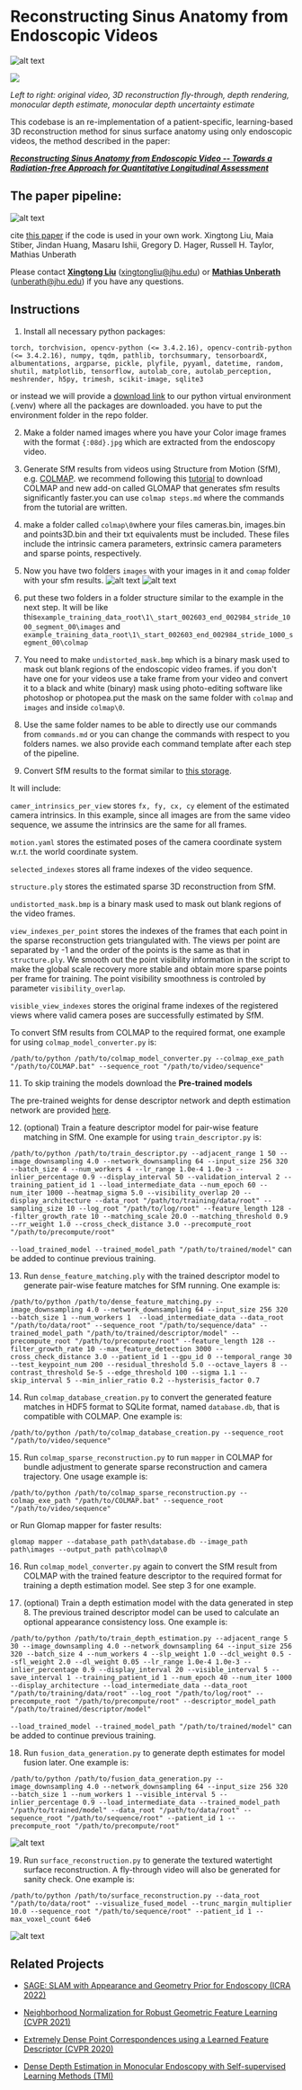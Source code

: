 # Reconstructing Sinus Anatomy from Endoscopic Videos 
![alt text](gifss\image-2.png)

![](gifss/fused_mesh.gif) 

*Left to right: original video, 3D reconstruction fly-through, depth rendering, monocular depth estimate, monocular depth uncertainty estimate*

This codebase is an re-implementation of a patient-specific, learning-based 3D reconstruction method for sinus surface anatomy using only endoscopic videos, the method described in the paper:

[***Reconstructing Sinus Anatomy from Endoscopic Video -- Towards a Radiation-free Approach for Quantitative Longitudinal Assessment***](https://link.springer.com/chapter/10.1007/978-3-030-59716-0_1)

## The paper pipeline:
![alt text](gifss\image.png)



cite [this paper](https://link.springer.com/chapter/10.1007/978-3-030-59716-0_1) if the code is used in your own work.
Xingtong Liu, Maia Stiber, Jindan Huang, Masaru Ishii, Gregory D. Hager, Russell H. Taylor, Mathias Unberath



Please contact [**Xingtong Liu**](http://www.cs.jhu.edu/~xingtongl/) (xingtongliu@jhu.edu) or [**Mathias Unberath**](https://www.cs.jhu.edu/faculty/mathias-unberath/) (unberath@jhu.edu) if you have any questions.




## Instructions
1. Install all necessary python packages: 
```
torch, torchvision, opencv-python (<= 3.4.2.16), opencv-contrib-python (<= 3.4.2.16), numpy, tqdm, pathlib, torchsummary, tensorboardX, albumentations, argparse, pickle, plyfile, pyyaml, datetime, random, shutil, matplotlib, tensorflow, autolab_core, autolab_perception, meshrender, h5py, trimesh, scikit-image, sqlite3
```
or instead we will provide a [download link]() to our python virtual environment (.venv) where all the packages are downloaded.
you have to put the environment folder in the repo folder.
 
2. Make a folder named images where you have your Color image frames with the format ```{:08d}.jpg``` which are extracted from the endoscopy video. 

2. Generate SfM results from videos using Structure from Motion (SfM), e.g. [COLMAP](https://colmap.github.io/).
we recommend following this [tutorial](https://www.youtube.com/watch?v=QIxXuilEEVw) to download COLMAP and new add-on called GLOMAP that generates sfm results significantly faster.you can use ```colmap steps.md``` where the commands from the tutorial are written.
3. make a folder called ```colmap\0```where  your  files cameras.bin, images.bin and points3D.bin and their txt equivalents must be included. These files include the intrinsic camera parameters, extrinsic camera parameters and sparse points, respectively.
3. Now you have two folders ```images``` with your images in it and ```comap``` folder with your sfm results. 
![alt text](gifss\image-1.png)
![alt text](gifss\image-5.png)

7. put these two folders in a folder structure similar to the example in the next step. It will be like this```example_training_data_root\1\_start_002603_end_002984_stride_1000_segment_00\images```
and 
```example_training_data_root\1\_start_002603_end_002984_stride_1000_segment_00\colmap```
8. You need to make ```undistorted_mask.bmp``` which is a binary mask used to mask out blank regions of the endoscopic video frames. if you don't have one for your videos use a take frame from your video and convert it to a black and white (binary) mask using photo-editing software like photoshop or photopea.put the mask on the same folder with ```colmap``` and ```images``` and inside ```colmap\0```.

9. Use the same folder names to be able to directly use our commands from ```commands.md``` or you can change the commands with respect to you folders names. we also provide each command template after each step of the pipeline.

10. Convert SfM results to the format similar to [this storage](https://livejohnshopkins-my.sharepoint.com/:u:/g/personal/xliu89_jh_edu/ER5ght84vKdHmdYrBpS7HCMBQn9Kl152kVTPB5R10ofKDw?e=fY85o6). 

It will include:

 ```camer_intrinsics_per_view``` stores ```fx, fy, cx, cy``` element of the estimated camera intrinsics. In this example, since all images are from the same video sequence, we assume the intrinsics are the same for all frames. 

```motion.yaml``` stores the estimated poses of the camera coordinate system w.r.t. the world coordinate system. 

```selected_indexes``` stores all frame indexes of the video sequence.

 ```structure.ply``` stores the estimated sparse 3D reconstruction from SfM. 

 ```undistorted_mask.bmp``` is a binary mask used to mask out blank regions of the video frames. 

```view_indexes_per_point``` stores the indexes of the frames that each point in the sparse reconstruction gets triangulated with. The views per point are separated by -1 and the order of the points is the same as that in ```structure.ply```. We smooth out the point visibility information in the script to make the global scale recovery more stable and obtain more sparse points per frame for training. 
The point visibility smoothness is controled by parameter ```visibility_overlap```. 

 ```visible_view_indexes``` stores the original frame indexes of the registered views where valid camera poses are successfully estimated by SfM.

  To convert SfM results from COLMAP to the required format, one example for using ```colmap_model_converter.py``` is:
```
/path/to/python /path/to/colmap_model_converter.py --colmap_exe_path "/path/to/COLMAP.bat" --sequence_root "/path/to/video/sequence"
```
11. To skip training the models download the **Pre-trained models**

The pre-trained weights for dense descriptor network and depth estimation network are provided [here](https://drive.google.com/file/d/1RwmxpI7kuZ7teB14EQY3u06CAV7-KsX0/view?usp=sharing).

12. (optional) Train a feature descriptor model for pair-wise feature matching in SfM. One example for using ```train_descriptor.py``` is:
```
/path/to/python /path/to/train_descriptor.py --adjacent_range 1 50 --image_downsampling 4.0 --network_downsampling 64 --input_size 256 320 --batch_size 4 --num_workers 4 --lr_range 1.0e-4 1.0e-3 --inlier_percentage 0.9 --display_interval 50 --validation_interval 2 --training_patient_id 1 --load_intermediate_data --num_epoch 60 --num_iter 1000 --heatmap_sigma 5.0 --visibility_overlap 20 --display_architecture --data_root "/path/to/training/data/root" --sampling_size 10 --log_root "/path/to/log/root" --feature_length 128 --filter_growth_rate 10 --matching_scale 20.0 --matching_threshold 0.9 --rr_weight 1.0 --cross_check_distance 3.0 --precompute_root "/path/to/precompute/root"
```
```--load_trained_model --trained_model_path "/path/to/trained/model"``` can be added to continue previous training.

13. Run ```dense_feature_matching.ply``` with the trained descriptor model to generate pair-wise feature matches for SfM running. One example is:
```
/path/to/python /path/to/dense_feature_matching.py --image_downsampling 4.0 --network_downsampling 64 --input_size 256 320 --batch_size 1 --num_workers 1  --load_intermediate_data --data_root "/path/to/data/root" --sequence_root "/path/to/sequence/data" --trained_model_path "/path/to/trained/descriptor/model" --precompute_root "/path/to/precompute/root" --feature_length 128 --filter_growth_rate 10 --max_feature_detection 3000 --cross_check_distance 3.0 --patient_id 1 --gpu_id 0 --temporal_range 30 --test_keypoint_num 200 --residual_threshold 5.0 --octave_layers 8 --contrast_threshold 5e-5 --edge_threshold 100 --sigma 1.1 --skip_interval 5 --min_inlier_ratio 0.2 --hysterisis_factor 0.7     
```

14. Run ```colmap_database_creation.py``` to convert the generated feature matches in HDF5 format to SQLite format, named ```database.db```, that is compatible with COLMAP. One example is:
```
/path/to/python /path/to/colmap_database_creation.py --sequence_root "/path/to/video/sequence"
```

15. Run ```colmap_sparse_reconstruction.py``` to run ```mapper``` in COLMAP for bundle adjustment to generate sparse reconstruction and camera trajectory. One usage example is:
```
/path/to/python /path/to/colmap_sparse_reconstruction.py --colmap_exe_path "/path/to/COLMAP.bat" --sequence_root "/path/to/video/sequence"
```
or Run Glomap  mapper  for faster results:
```
glomap mapper --database_path path\database.db --image_path path\images --output_path path\colmap\0 
```

16.  Run ```colmap_model_converter.py``` again to convert the SfM result from COLMAP with the trained feature descriptor to the required format for training a depth estimation model. See step 3 for one example.

17. (optional) Train a depth estimation model with the data generated in step 8. The previous trained descriptor model can be used to calculate an optional appearance consistency loss. One example is:
```
/path/to/python /path/to/train_depth_estimation.py --adjacent_range 5 30 --image_downsampling 4.0 --network_downsampling 64 --input_size 256 320 --batch_size 4 --num_workers 4 --slp_weight 1.0 --dcl_weight 0.5 --sfl_weight 2.0 --dl_weight 0.05 --lr_range 1.0e-4 1.0e-3 --inlier_percentage 0.9 --display_interval 20 --visible_interval 5 --save_interval 1 --training_patient_id 1 --num_epoch 40 --num_iter 1000 --display_architecture --load_intermediate_data --data_root "/path/to/training/data/root" --log_root "/path/to/log/root" --precompute_root "/path/to/precompute/root" --descriptor_model_path "/path/to/trained/descriptor/model"
```
```--load_trained_model --trained_model_path "/path/to/trained/model"``` can be added to continue previous training.

18. Run ```fusion_data_generation.py``` to generate depth estimates for model fusion later. One example is:
```
/path/to/python /path/to/fusion_data_generation.py --image_downsampling 4.0 --network_downsampling 64 --input_size 256 320 --batch_size 1 --num_workers 1 --visible_interval 5 --inlier_percentage 0.9 --load_intermediate_data --trained_model_path "/path/to/trained/model" --data_root "/path/to/data/root" --sequence_root "/path/to/sequence/root" --patient_id 1 --precompute_root "/path/to/precompute/root"
```
![alt text](gifss\image-3.png)

19. Run ```surface_reconstruction.py``` to generate the textured watertight surface reconstruction. A fly-through video will also be generated for sanity check. One example is:
```
/path/to/python /path/to/surface_reconstruction.py --data_root "/path/to/data/root" --visualize_fused_model --trunc_margin_multiplier 10.0 --sequence_root "/path/to/sequence/root" --patient_id 1 --max_voxel_count 64e6
```


![alt text](gifss\image-4.png)



















## Related Projects

- [SAGE: SLAM with Appearance and Geometry Prior for Endoscopy (ICRA 2022)](https://github.com/lppllppl920/SAGE-SLAM)

- [Neighborhood Normalization for Robust Geometric Feature Learning (CVPR 2021)](https://github.com/lppllppl920/NeighborhoodNormalization-Pytorch)

- [Extremely Dense Point Correspondences using a Learned Feature Descriptor (CVPR 2020)](https://github.com/lppllppl920/DenseDescriptorLearning-Pytorch)

- [Dense Depth Estimation in Monocular Endoscopy with Self-supervised Learning Methods (TMI)](https://github.com/lppllppl920/EndoscopyDepthEstimation-Pytorch)
